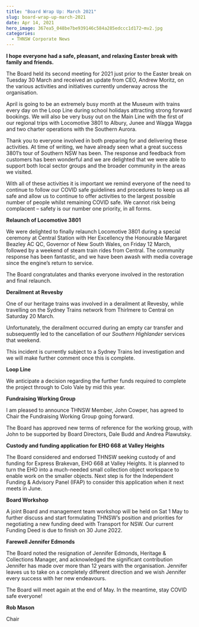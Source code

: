 ```yaml
---
title: "Board Wrap Up: March 2021"
slug: board-wrap-up-march-2021
date: Apr 14, 2021
hero_image: 367ea5_048be7be939146c584a285edccc1d172~mv2.jpg
categories:
  - THNSW Corporate News
---
```



**I hope everyone had a safe, pleasant, and relaxing Easter break with family and friends.**

The Board held its second meeting for 2021 just prior to the Easter break on Tuesday 30 March and received an update from CEO, Andrew Moritz, on the various activities and initiatives currently underway across the organisation.

April is going to be an extremely busy month at the Museum with trains every day on the Loop Line during school holidays attracting strong forward bookings. We will also be very busy out on the Main Line with the first of our regional trips with Locomotive 3801 to Albury, Junee and Wagga Wagga and two charter operations with the Southern Aurora.

Thank you to everyone involved in both preparing for and delivering these activities. At time of writing, we have already seen what a great success 3801’s tour of Southern NSW has been. The response and feedback from customers has been wonderful and we are delighted that we were able to support both local sector groups and the broader community in the areas we visited.

With all of these activities it is important we remind everyone of the need to continue to follow our COVID safe guidelines and procedures to keep us all safe and allow us to continue to offer activities to the largest possible number of people whilst remaining COVID safe. We cannot risk being complacent – safety is our number one priority, in all forms.

**Relaunch of Locomotive 3801**

We were delighted to finally relaunch Locomotive 3801 during a special ceremony at Central Station with Her Excellency the Honourable Margaret Beazley AC QC, Governor of New South Wales, on Friday 12 March, followed by a weekend of steam train rides from Central. The community response has been fantastic, and we have been awash with media coverage since the engine’s return to service.

The Board congratulates and thanks everyone involved in the restoration and final relaunch.

**Derailment at Revesby**

One of our heritage trains was involved in a derailment at Revesby, while travelling on the Sydney Trains network from Thirlmere to Central on Saturday 20 March.

Unfortunately, the derailment occurred during an empty car transfer and subsequently led to the cancellation of our *Southern Highlander* services that weekend.

This incident is currently subject to a Sydney Trains led investigation and we will make further comment once this is complete.

**Loop Line**

We anticipate a decision regarding the further funds required to complete the project through to Colo Vale by mid this year.

**Fundraising Working Group**

I am pleased to announce THNSW Member, John Cowper, has agreed to Chair the Fundraising Working Group going forward.

The Board has approved new terms of reference for the working group, with John to be supported by Board Directors, Dale Budd and Andrea Plawutsky.

**Custody and funding application for EHO 668 at Valley Heights**

The Board considered and endorsed THNSW seeking custody of and funding for Express Brakevan, EHO 668 at Valley Heights. It is planned to turn the EHO into a much-needed small collection object workspace to enable work on the smaller objects. Next step is for the Independent Funding & Advisory Panel (IFAP) to consider this application when it next meets in June.

**Board Workshop**

A joint Board and management team workshop will be held on Sat 1 May to further discuss and start formulating THNSW’s position and priorities for negotiating a new funding deed with Transport for NSW. Our current Funding Deed is due to finish on 30 June 2022.

**Farewell Jennifer Edmonds**

The Board noted the resignation of Jennifer Edmonds, Heritage & Collections Manager, and acknowledged the significant contribution Jennifer has made over more than 12 years with the organisation. Jennifer leaves us to take on a completely different direction and we wish Jennifer every success with her new endeavours.

The Board will meet again at the end of May. In the meantime, stay COVID safe everyone!

**Rob Mason**

Chair
